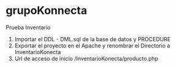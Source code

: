 # grupoKonnecta
Prueba Inventario


1. Importar el DDL - DML.sql de la base de datos y PROCEDURE
2. Exportar el proyecto en el Apache y renombrar el Directorio a InventarioKonecta
3. Url de acceso de inicio /InventarioKonecta/producto.php
